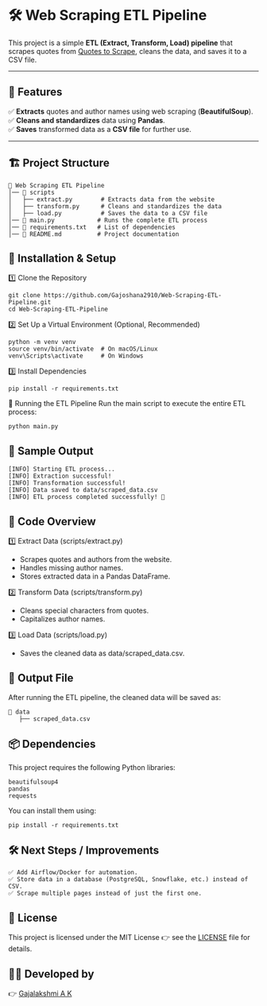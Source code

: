 # 🛠️ Web Scraping ETL Pipeline  

This project is a simple **ETL (Extract, Transform, Load) pipeline** that scrapes quotes from [Quotes to Scrape](https://quotes.toscrape.com), cleans the data, and saves it to a CSV file.  

---

## 📌 Features  
✅ **Extracts** quotes and author names using web scraping (**BeautifulSoup**).  
✅ **Cleans and standardizes** data using **Pandas**.  
✅ **Saves** transformed data as a **CSV file** for further use.  

---

## 🏗️ Project Structure  

```
📂 Web Scraping ETL Pipeline
│── 📂 scripts
│   ├── extract.py        # Extracts data from the website
│   ├── transform.py      # Cleans and standardizes the data
│   ├── load.py           # Saves the data to a CSV file
│── 📄 main.py            # Runs the complete ETL process
│── 📄 requirements.txt   # List of dependencies
│── 📄 README.md          # Project documentation
```
## 🚀 Installation & Setup
1️⃣ Clone the Repository
```
git clone https://github.com/Gajoshana2910/Web-Scraping-ETL-Pipeline.git
cd Web-Scraping-ETL-Pipeline
```
2️⃣ Set Up a Virtual Environment (Optional, Recommended)
```
python -m venv venv
source venv/bin/activate  # On macOS/Linux
venv\Scripts\activate     # On Windows
```
3️⃣ Install Dependencies
```
pip install -r requirements.txt
```
🔄 Running the ETL Pipeline
Run the main script to execute the entire ETL process:
```
python main.py
```
## 📌 Sample Output
```
[INFO] Starting ETL process...
[INFO] Extraction successful!
[INFO] Transformation successful!
[INFO] Data saved to data/scraped_data.csv
[INFO] ETL process completed successfully! 🚀
```
## 📜 Code Overview

1️⃣ Extract Data (scripts/extract.py)

- Scrapes quotes and authors from the website.
- Handles missing author names.
- Stores extracted data in a Pandas DataFrame.

2️⃣ Transform Data (scripts/transform.py)

- Cleans special characters from quotes.
- Capitalizes author names.

3️⃣ Load Data (scripts/load.py)

- Saves the cleaned data as data/scraped_data.csv.

## 📂 Output File

After running the ETL pipeline, the cleaned data will be saved as:
```
📂 data
   ├── scraped_data.csv
```

## 📦 Dependencies
This project requires the following Python libraries:
```
beautifulsoup4
pandas
requests
```
You can install them using:
```
pip install -r requirements.txt
```

## 🛠️ Next Steps / Improvements
```
✅ Add Airflow/Docker for automation.
✅ Store data in a database (PostgreSQL, Snowflake, etc.) instead of CSV.
✅ Scrape multiple pages instead of just the first one.
```
## 📜 License

This project is licensed under the MIT License 
👉 see the [LICENSE](https://github.com/Gajoshana2910/Web-Scraping-ETL-Pipeline/blob/main/LICENSE) file for details.  

## 👨‍💻 Developed by

👉 [Gajalakshmi A K](https://github.com/Gajoshana2910)

